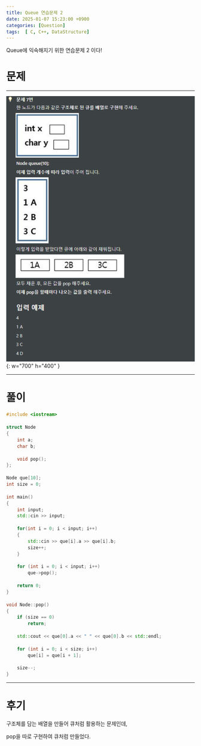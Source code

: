 ```yaml
---
title: Queue 연습문제 2
date: 2025-01-07 15:23:00 +0900
categories: [Question]  
tags:  [ C, C++, DataStructure]
---
```


Queue에 익숙해지기 위한 연습문제 2 이다!

# 문제   
---------------------------------------

![Desktop View](/assets/img/Queue2.png){: w="700" h="400" }
    
---------------------------------------

# 풀이

```c++
#include <iostream>

struct Node
{
    int a;
    char b;
    
    void pop();
};

Node que[10];
int size = 0;

int main()
{
    int input;
    std::cin >> input;
    
    for(int i = 0; i < input; i++)
    {
        std::cin >> que[i].a >> que[i].b;
        size++;
    }
    
    for (int i = 0; i < input; i++)
        que->pop();
    
    return 0;
}

void Node::pop()
{
    if (size == 0)
        return;
    
    std::cout << que[0].a << " " << que[0].b << std::endl;
    
    for (int i = 0; i < size; i++)
        que[i] = que[i + 1];
    
    size--;
}
```

---------------------------------------

# 후기

구조체를 담는 배열을 만들어 큐처럼 활용하는 문제인데,

pop을 따로 구현하여 큐처럼 만들었다.
